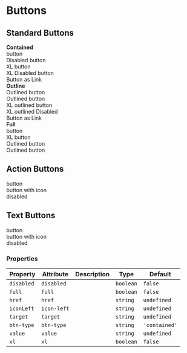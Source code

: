 # Buttons

## Standard Buttons

<section class="mds">
  <div class="flex flex-row flex-nowrap justify-between mt-10">
    <div style="width: 47%;">
      <strong>Contained</strong>
      <div class="my-5">
        <mx-button>button</mx-button>
      </div>
      <div class="my-5">
        <mx-button disabled>Disabled button</mx-button>
      </div>
      <div class="my-5">
        <mx-button xl>XL button</mx-button>
      </div>
      <div class="my-5">
        <mx-button disabled xl>XL Disabled button</mx-button>
      </div>
       <div class="my-5">
        <mx-button href="https://google.com" target="_blank">Button as Link</mx-button>
      </div>
    </div>
    <div style="width: 47%;">
      <strong>Outline</strong>
      <div class="my-5">
        <mx-button btn-type="outlined">Outlined button</mx-button>
      </div>
      <div class="my-5">
        <mx-button btn-type="outlined" disabled>Outlined button</mx-button>
      </div>
      <div class="my-5">
        <mx-button btn-type="outlined" xl>XL outlined button</mx-button>
      </div>
      <div class="my-5">
        <mx-button btn-type="outlined" disabled xl>XL outlined Disabled</mx-button>
      </div>
      <div class="my-5">
        <mx-button btn-type="outlined" href="https://google.com" target="_blank">Button as Link</mx-button>
      </div>
    </div>
  </div>
  <div>
    <strong>Full</strong>
    <div class="my-5">
      <mx-button full>button</mx-button>
    </div>
    <div class="my-5">
      <mx-button xl full>XL button</mx-button>
    </div>
    <div class="my-5">
      <mx-button btn-type="outlined" full>Outlined button</mx-button>
    </div>
    <div class="my-5">
      <mx-button btn-type="outlined" full xl>Outlined button</mx-button>
    </div>
  </div>
</section>

## Action Buttons

<section class="mds">
  <div class="my-5">
    <mx-button btn-type="action">button</mx-button>
  </div>
  <div class="my-5">
    <mx-button btn-type="action" icon-left="ph-apple-logo">button with icon</mx-button>
  </div>
  <div class="my-5">
    <mx-button btn-type="action" disabled>disabled</mx-button>
  </div>
</section>

## Text Buttons

<section class="mds">
  <div class="my-5">
    <mx-button btn-type="text">button</mx-button>
  </div>
  <div class="my-5">
    <mx-button btn-type="text" icon-left="ph-apple-logo">button with icon</mx-button>
  </div>
  <div class="my-5">
    <mx-button btn-type="text" disabled>disabled</mx-button>
  </div>
</section>

### Properties

| Property   | Attribute   | Description | Type      | Default       |
| ---------- | ----------- | ----------- | --------- | ------------- |
| `disabled` | `disabled`  |             | `boolean` | `false`       |
| `full`     | `full`      |             | `boolean` | `false`       |
| `href`     | `href`      |             | `string`  | `undefined`   |
| `iconLeft` | `icon-left` |             | `string`  | `undefined`   |
| `target`   | `target`    |             | `string`  | `undefined`   |
| `btn-type` | `btn-type`  |             | `string`  | `'contained'` |
| `value`    | `value`     |             | `string`  | `undefined`   |
| `xl`       | `xl`        |             | `boolean` | `false`       |
